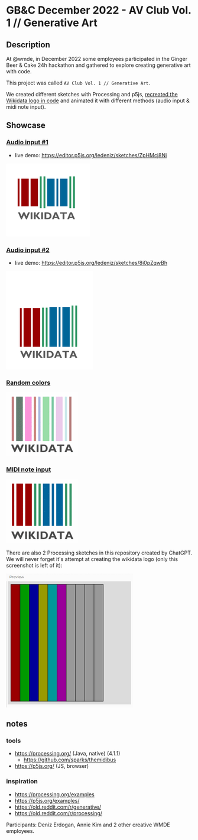 # GB&C December 2022 - AV Club Vol. 1 // Generative Art
## Description

At @wmde, in December 2022 some employees participated in the Ginger Beer & Cake 24h hackathon and gathered to explore creating generative art with code.

This project was called `AV Club Vol. 1 // Generative Art`.

We created different sketches with Processing and p5js, [recreated the Wikidata logo in code](/p5js/wikidata-logo-static.js) and animated it with different methods (audio input & midi note input).

## Showcase
### [Audio input #1](/p5js/wikidata-logo-audio-input-1.js)
- live demo: https://editor.p5js.org/ledeniz/sketches/ZpHMcj8Ni

![Audio input #1](img/audio-input-1.gif)

### [Audio input #2](/p5js/wikidata-logo-audio-input-2.js)
- live demo: https://editor.p5js.org/ledeniz/sketches/8i0pZqwBh

![Audio input #2](img/audio-input-2.gif)

### [Random colors](/processing/wikidata_logo_colors/wikidata_logo_colors.pde)
![Random colors](img/colors.gif)

### [MIDI note input](/processing/wikidata_logo_midi/wikidata_logo_midi.pde)
![MIDI note input](img/midi-input.gif)

There are also 2 Processing sketches in this repository created by ChatGPT. We will never forget it's attempt at creating the wikidata logo (only this screenshot is left of it):

![ChatGPT's attempt at the wikidata logo](img/Screenshot_20221207_161256.png)

## notes
### tools
- https://processing.org/ (Java, native) (4.1.1)
  - https://github.com/sparks/themidibus
- https://p5js.org/ (JS, browser)

### inspiration
- https://processing.org/examples
- https://p5js.org/examples/
- https://old.reddit.com/r/generative/
- https://old.reddit.com/r/processing/

Participants: Deniz Erdogan, Annie Kim and 2 other creative WMDE employees.